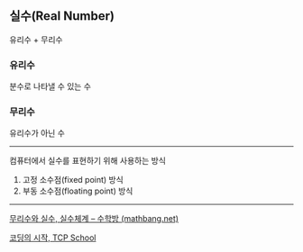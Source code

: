 ## 실수(Real Number)
유리수 +  무리수

### 유리수
분수로 나타낼 수 있는 수

### 무리수
유리수가 아닌 수

----
컴퓨터에서 실수를 표현하기 위해 사용하는 방식
1. 고정 소수점(fixed point) 방식
2. 부동 소수점(floating point) 방식


----


[무리수와 실수, 실수체계 – 수학방 (mathbang.net)](https://mathbang.net/258)

[코딩의 시작, TCP School](http://www.tcpschool.com/cpp/cpp_datatype_floatingPointNumber)
